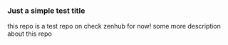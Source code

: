 ### Just a simple test title

this repo is a test repo on check zenhub for now!
some more description about this repo

